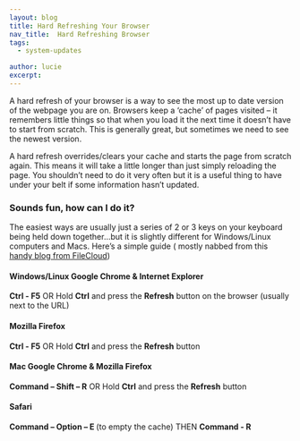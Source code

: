 ```yaml
---
layout: blog
title: Hard Refreshing Your Browser
nav_title:  Hard Refreshing Browser
tags:
  - system-updates

author: lucie
excerpt: 
---
```


A hard refresh of your browser is a way to see the most up to date version of the webpage you are on. Browsers keep a ‘cache’ of pages visited – it remembers little things so that when you load it the next time it doesn’t have to start from scratch. This is generally great, but sometimes we need to see the newest version.

A hard refresh overrides/clears your cache and starts the page from scratch again. This means it will take a little longer than just simply reloading the page. You shouldn’t need to do it very often but it is a useful thing to have under your belt if some information hasn’t updated.

<h3>Sounds fun, how can I do it?</h3>
The easiest ways are usually just a series of 2 or 3 keys on your keyboard being held down together…but it is slightly different for Windows/Linux computers and Macs. Here’s a simple guide ( mostly nabbed from this <a href="https://www.getfilecloud.com/blog/2015/03/tech-tip-how-to-do-hard-refresh-in-browsers/#.W32C9S2ZOu5">handy blog from FileCloud</a>)

<h4>Windows/Linux
Google Chrome & Internet Explorer</h4>
<b>Ctrl - F5</b>
OR
Hold <b>Ctrl</b> and press the <b>Refresh</b> button on the browser (usually next to the URL)

<h4>Mozilla Firefox</h4>
<b>Ctrl - F5</b>
OR
Hold <b>Ctrl</b> and press the <b>Refresh</b> button

<h4>Mac
Google Chrome & Mozilla Firefox</h4>
<b>Command – Shift – R</b>
OR
Hold <b>Ctrl</b> and press the <b>Refresh</b> button

<h4>Safari</h4>
<b>Command – Option – E </b>(to empty the cache)
THEN
<b>Command - R</b>









